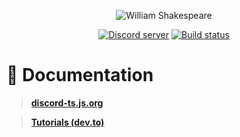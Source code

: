 <div>
  <p align="center">
    <img
        src="https://images-ext-2.discordapp.net/external/1UWKj8inpuyCLp5Xg9_homJxLDLVLRdka4Eqd4MnK8Y/%3Fsize%3D1024/https/cdn.discordapp.com/avatars/969292707019247717/71e3f6be7d431b0aa247d22f9b00e665.webp?width=300&height=300"
        alt="William Shakespeare"
    />
  </p>
  <p align="center">
    <a href="https://discord.com/invite/dfKMTx9Eea"
      ><img
        src="https://img.shields.io/discord/885976189049651200?color=5865F2&logo=discord&logoColor=white"
        alt="Discord server"
    /></a>
    <a href="https://github.com/M2rsho/WilliamShakespeare/actions/"
      ><img
        src="https://github.com/M2rsho/WilliamShakespeare/actions/workflows/node.js.yml/badge.svg"
        alt="Build status"
    /></a>
  </p>
</div>

# 📜 Documentation

> **[discord-ts.js.org](https://discord-ts.js.org)**

> **[Tutorials (dev.to)](https://dev.to/oceanroleplay/series/14317)**
